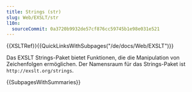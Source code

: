 ```yaml
---
title: Strings (str)
slug: Web/EXSLT/str
l10n:
  sourceCommit: 0a3720b9932de57cf876cc59745b1e98e031e521
---
```


{{XSLTRef}}{{QuickLinksWithSubpages("/de/docs/Web/EXSLT")}}

Das EXSLT Strings-Paket bietet Funktionen, die die Manipulation von Zeichenfolgen ermöglichen. Der Namensraum für das Strings-Paket ist `http://exslt.org/strings`.

{{SubpagesWithSummaries}}
